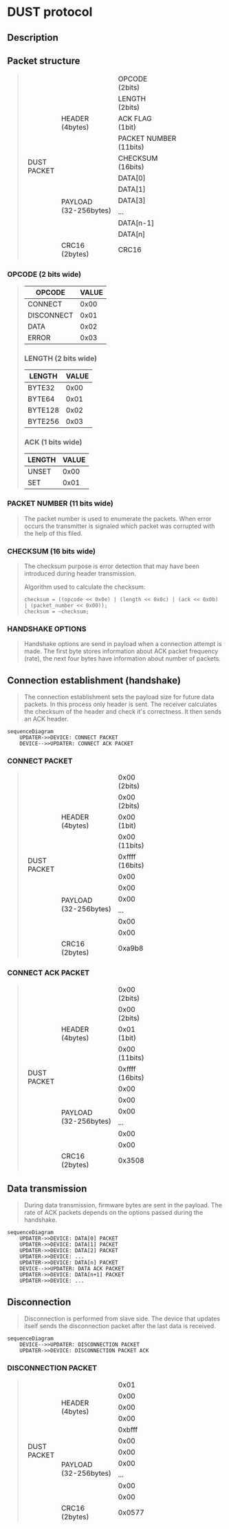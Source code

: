 # DUST protocol

## Description

## Packet structure

> <table class="tg"><thead>
>   <tr>
>     <td class="tg-uzvj" rowspan="12">DUST<br>PACKET</td>
>     <td class="tg-uzvj" rowspan="5">HEADER<br>(4bytes)</td>
>     <td class="tg-7btt">OPCODE<br>(2bits)</td>
>   </tr>
>   <tr>
>     <td class="tg-7btt">LENGTH<br>(2bits)</td>
>   </tr>
>   <tr>
>     <td class="tg-7btt">ACK FLAG<br>(1bit)</td>
>   </tr>
>   <tr>
>     <td class="tg-7btt">PACKET NUMBER<br>(11bits)</td>
>   </tr>
>   <tr>
>     <td class="tg-7btt">CHECKSUM<br>(16bits)</td>
>   </tr>
>   <tr>
>     <td class="tg-uzvj" rowspan="6">PAYLOAD<br>(32-256bytes)</td>
>     <td class="tg-uzvj">DATA[0]</td>
>   </tr>
>   <tr>
>     <td class="tg-uzvj">DATA[1]</td>
>   </tr>
>   <tr>
>     <td class="tg-uzvj">DATA[3]</td>
>   </tr>
>   <tr>
>     <td class="tg-uzvj">...</td>
>   </tr>
>   <tr>
>     <td class="tg-uzvj">DATA[n-1]</td>
>   </tr>
>   <tr>
>     <td class="tg-uzvj">DATA[n]</td>
>   </tr>
>   <tr>
>     <td class="tg-uzvj">CRC16<br>(2bytes)</td>
>     <td class="tg-uzvj">CRC16<br></td>
>   </tr></thead></table>

### OPCODE (2 bits wide)

> | OPCODE     | VALUE |
> |------------|-------|
> | CONNECT    | 0x00  |
> | DISCONNECT | 0x01  |
> | DATA       | 0x02  |
> | ERROR      | 0x03  |
>
> ### LENGTH (2 bits wide)
>
> | LENGTH     | VALUE |
> |------------|-------|
> | BYTE32     | 0x00  |
> | BYTE64     | 0x01  |
> | BYTE128    | 0x02  |
> | BYTE256    | 0x03  |
>
> ### ACK (1 bits wide)
>
> | LENGTH     | VALUE |
> |------------|-------|
> | UNSET      | 0x00  |
> | SET        | 0x01  |

### PACKET NUMBER (11 bits wide)

> The packet number is used to enumerate the packets. When error occurs the transmitter is signaled which
> packet was corrupted with the help of this filed.

### CHECKSUM (16 bits wide)

> The checksum purpose is error detection that may have been introduced during header transmission.
>
> Algorithm used to calculate the checksum:
>
> ``` code
> checksum = ((opcode << 0x0e) | (length << 0x0c) | (ack << 0x0b) | (packet_number << 0x00));
> checksum = ~checksum;
> ```

### HANDSHAKE OPTIONS

> Handshake options are send in payload when a connection attempt is made.
> The first byte stores information about ACK packet frequency (rate), the next four bytes have information about number of packets.

## Connection establishment (handshake)

> The connection establishment sets the payload size for future data packets. In this process only header is sent.
> The receiver calculates the checksum of the header and check it's correctness. It then sends an ACK header.

```mermaid
sequenceDiagram
    UPDATER->>DEVICE: CONNECT PACKET
    DEVICE-->>UPDATER: CONNECT ACK PACKET
```

### CONNECT PACKET

> <table class="tg"><thead>
>   <tr>
>     <td class="tg-uzvj" rowspan="12">DUST<br>PACKET</td>
>     <td class="tg-uzvj" rowspan="5">HEADER<br>(4bytes)</td>
>     <td class="tg-7btt">0x00<br>(2bits)</td>
>   </tr>
>   <tr>
>     <td class="tg-7btt">0x00<br>(2bits)</td>
>   </tr>
>   <tr>
>     <td class="tg-7btt">0x00<br>(1bit)</td>
>   </tr>
>   <tr>
>     <td class="tg-7btt">0x00<br>(11bits)</td>
>   </tr>
>   <tr>
>     <td class="tg-7btt">0xffff<br>(16bits)</td>
>   </tr>
>   <tr>
>     <td class="tg-uzvj" rowspan="6">PAYLOAD<br>(32-256bytes)</td>
>     <td class="tg-uzvj">0x00</td>
>   </tr>
>   <tr>
>     <td class="tg-uzvj">0x00</td>
>   </tr>
>   <tr>
>     <td class="tg-uzvj">0x00</td>
>   </tr>
>   <tr>
>     <td class="tg-uzvj">...</td>
>   </tr>
>   <tr>
>     <td class="tg-uzvj">0x00</td>
>   </tr>
>   <tr>
>     <td class="tg-uzvj">0x00</td>
>   </tr>
>   <tr>
>     <td class="tg-uzvj">CRC16<br>(2bytes)</td>
>     <td class="tg-uzvj">0xa9b8<br></td>
>   </tr></thead>
> </table>

### CONNECT ACK PACKET

> <table class="tg"><thead>
>   <tr>
>     <td class="tg-uzvj" rowspan="12">DUST<br>PACKET</td>
>     <td class="tg-uzvj" rowspan="5">HEADER<br>(4bytes)</td>
>     <td class="tg-7btt">0x00<br>(2bits)</td>
>   </tr>
>   <tr>
>     <td class="tg-7btt">0x00<br>(2bits)</td>
>   </tr>
>   <tr>
>     <td class="tg-7btt">0x01<br>(1bit)</td>
>   </tr>
>   <tr>
>     <td class="tg-7btt">0x00<br>(11bits)</td>
>   </tr>
>   <tr>
>     <td class="tg-7btt">0xffff<br>(16bits)</td>
>   </tr>
>   <tr>
>     <td class="tg-uzvj" rowspan="6">PAYLOAD<br>(32-256bytes)</td>
>     <td class="tg-uzvj">0x00</td>
>   </tr>
>   <tr>
>     <td class="tg-uzvj">0x00</td>
>   </tr>
>   <tr>
>     <td class="tg-uzvj">0x00</td>
>   </tr>
>   <tr>
>     <td class="tg-uzvj">...</td>
>   </tr>
>   <tr>
>     <td class="tg-uzvj">0x00</td>
>   </tr>
>   <tr>
>     <td class="tg-uzvj">0x00</td>
>   </tr>
>   <tr>
>     <td class="tg-uzvj">CRC16<br>(2bytes)</td>
>     <td class="tg-uzvj">0x3508<br></td>
>   </tr></thead>
> </table>

## Data transmission

> During data transmission, firmware bytes are sent in the payload.
> The rate of ACK packets depends on the options passed during the handshake.

 ```mermaid
 sequenceDiagram
     UPDATER->>DEVICE: DATA[0] PACKET
     UPDATER->>DEVICE: DATA[1] PACKET
     UPDATER->>DEVICE: DATA[2] PACKET
     UPDATER->>DEVICE: ...
     UPDATER->>DEVICE: DATA[n] PACKET
     DEVICE-->>UPDATER: DATA ACK PACKET
     UPDATER->>DEVICE: DATA[n+1] PACKET
     UPDATER->>DEVICE: ...
 ```

## Disconnection

> Disconnection is performed from slave side. The device that updates itself
> sends the disconnection packet after the last data is received.

 ```mermaid
 sequenceDiagram
     DEVICE-->>UPDATER: DISCONNECTION PACKET
     UPDATER->>DEVICE: DISCONNECTION PACKET ACK
 ```

### DISCONNECTION PACKET

> <table class="tg"><thead>
>   <tr>
>     <td class="tg-uzvj" rowspan="12">DUST<br>PACKET</td>
>     <td class="tg-uzvj" rowspan="5">HEADER<br>(4bytes)</td>
>     <td class="tg-c3ow">0x01</td>
>   </tr>
>   <tr>
>     <td class="tg-c3ow">0x00</td>
>   </tr>
>   <tr>
>     <td class="tg-c3ow">0x00</td>
>   </tr>
>   <tr>
>     <td class="tg-9wq8">0x00</td>
>   </tr>
>   <tr>
>     <td class="tg-c3ow">0xbfff</td>
>   </tr>
>   <tr>
>     <td class="tg-uzvj" rowspan="6">PAYLOAD<br>(32-256bytes)</td>
>     <td class="tg-9wq8">0x00</td>
>   </tr>
>   <tr>
>     <td class="tg-9wq8">0x00</td>
>   </tr>
>   <tr>
>     <td class="tg-9wq8"><span style="font-style:normal">0x00</span></td>
>   </tr>
>   <tr>
>     <td class="tg-9wq8">...</td>
>   </tr>
>   <tr>
>     <td class="tg-9wq8"><span style="font-style:normal">0x00</span></td>
>   </tr>
>   <tr>
>     <td class="tg-9wq8"><span style="font-style:normal">0x00</span></td>
>   </tr>
>   <tr>
>     <td class="tg-uzvj">CRC16<br>(2bytes)</td>
>     <td class="tg-9wq8">0x0577</td>
>   </tr></thead>
> </table>